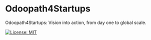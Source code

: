 # Odoopath4Startups

Odoopath4Startups: Vision into action, from day one to global scale.

[![License: MIT](https://img.shields.io/badge/License-MIT-blueviolet?style=for-the-badge&logo=opensourceinitiative&logoColor=white&animation=spin)](https://opensource.org/licenses/MIT)
